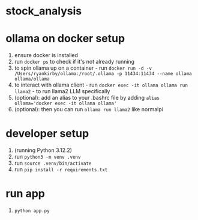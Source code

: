 # stock_analysis

# ollama on docker setup

1. ensure docker is installed
2. run `docker ps` to check if it's not already running
3. to spin ollama up on a container - run `docker run -d -v /Users/ryankirby/ollama:/root/.ollama -p 11434:11434 --name ollama ollama/ollama`
4. to interact with ollama client - run `docker exec -it ollama ollama run llama2` - to run llama2 LLM specifically
5. (optional): add an alias to your .bashrc file by adding `alias ollama='docker exec -it ollama ollama'`
6. (optional): then you can run `ollama run llama2` like normalpi

# developer setup

1. (running Python 3.12.2)
2. run `python3 -m venv .venv`
3. run `source .venv/bin/activate`
4. run `pip install -r requirements.txt`

# run app

1. `python app.py`
